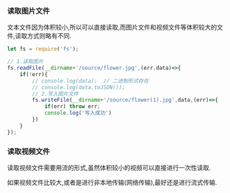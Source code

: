 ### 读取图片文件

文本文件因为体积较小,所以可以直接读取,而图片文件和视频文件等体积较大的文件,读取方式则略有不同.

```javascript
let fs = require('fs');

// 1.读取图片
fs.readFile(__dirname+'/source/flower.jpg',(err,data)=>{
    if(!err){
        // console.log(data);  // 二进制形式存在
        // console.log(data.toJSON());
        // 2.写入图片文件
        fs.writeFile(__dirname+'/source/flower(1).jpg',data,(err)=>{
            if(err) throw err;
            console.log('写入成功')
        })
    }
});


```

### 读取视频文件

读取视频文件需要用流的形式,虽然体积较小的视频可以直接进行一次性读取.

如果视频文件比较大,或者是进行非本地传输(网络传输),最好还是进行流式传输.
